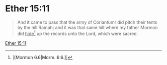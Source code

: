 # Ether 15:11

> And it came to pass that the army of Coriantumr did pitch their tents by the hill Ramah; and it was that same hill where my father Mormon did <u>hide</u>[^a] up the records unto the Lord, which were sacred.

[Ether 15:11](https://www.churchofjesuschrist.org/study/scriptures/bofm/ether/15?lang=eng&id=p11#p11)


[^a]: [[Mormon 6.6|Morm. 6:6.]]
